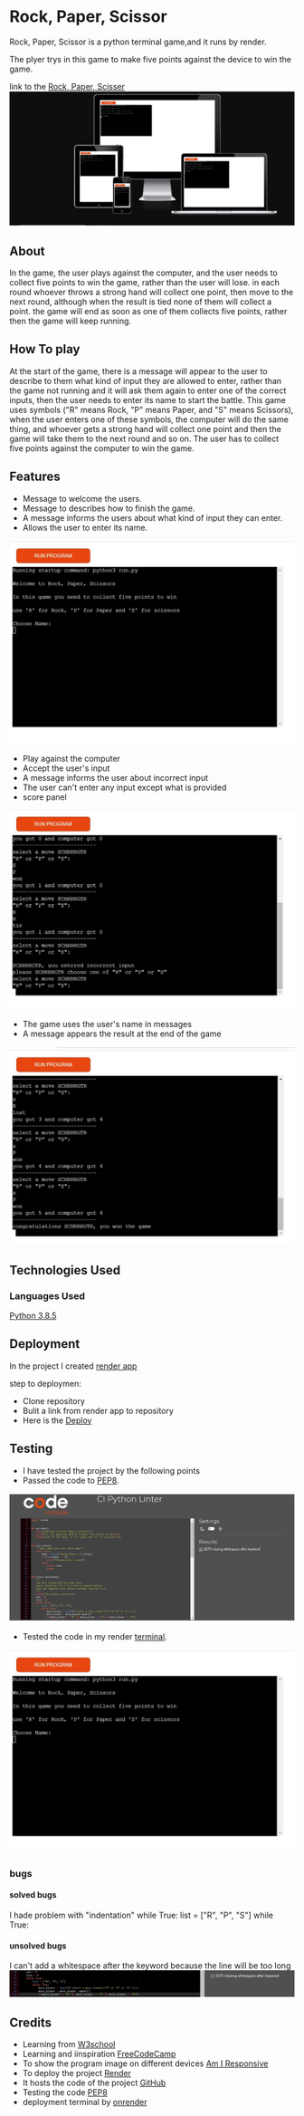 # Rock, Paper, Scissor
Rock, Paper, Scissor is a python terminal game,and it runs by render.

The plyer trys in this game to make five points against the device to win the game.

link to the [Rock, Paper, Scisser](https://mypython.onrender.com/)
<img src="images/capture11.jpg">

## About
In the game, the user plays against the computer, and the user needs to collect five points to win the game, rather than the user will lose. in each round whoever throws a strong hand will collect one point, then move to the next round, although when the result is tied none of them will collect a point.
the game will end as soon as one of them collects five points, rather then the game will keep running.

## How To play
At the start of the game, there is a message will appear to the user to describe to them what kind of input they are allowed to enter, rather than the game not running and it will ask them again to enter one of the correct inputs, then the user needs to enter its name to start the battle.
This game uses symbols ("R" means Rock, "P" means Paper, and "S" means Scissors),
when the user enters one of these symbols, the computer will do the same thing, and whoever gets a strong hand will collect one point and then the game will take them to the next round and so on.
The user has to collect five points against the computer to win the game.

## Features 
- Message to welcome the users.
- Message to describes how to finish the game.
- A message informs the users about what kind of input they can enter.
- Allows the user to enter its name.
<img src="images/feature1.jpg">

- Play against the computer
- Accept the user's input 
- A message informs the user about incorrect input
- The user can't enter any input except what is provided
- score panel
<img src="images/feature2.jpg">

- The game uses the user's name in messages
- A message appears the result at the end of the game
<img src="images/feature3.jpg">

## Technologies Used
### Languages Used
[Python 3.8.5 ](https://www.python.org/downloads/release/python-385/)

## Deployment
In the project I created [render app](https://render.com/)

step to deploymen:
- Clone repository
- Bulit a link from render app to repository
- Here is the [Deploy](https://mypython.onrender.com/)


## Testing
- I have tested the project by the following points
- Passed the code to [PEP8](https://pep8ci.herokuapp.com/#).
<img src="images/capture2.jpg">

- Tested the code in my render [terminal](https://mypython.onrender.com/).
<img src="images/feature1.jpg">

### bugs

#### solved bugs
I hade problem with "indentation"
     while True:
       list = ["R", "P", "S"]
        while True: 
#### unsolved bugs
I can't add a whitespace after the keyword because the line will be too long
<img src="images/c.jpg">

## Credits
- Learning from [W3school](https://www.w3schools.com/js/default.asp)
- Learning and iinspiration [FreeCodeCamp](https://www.freecodecamp.org/)
- To show the program image on different devices [Am I Responsive](https://ui.dev/amiresponsive)
- To deploy the project [Render](https://render.com/) 
- It hosts the code of the project [GitHub](https://github.com/)
- Testing the code [PEP8](https://pep8ci.herokuapp.com/#)
- deployment terminal by [onrender](https://mypython.onrender.com/)



